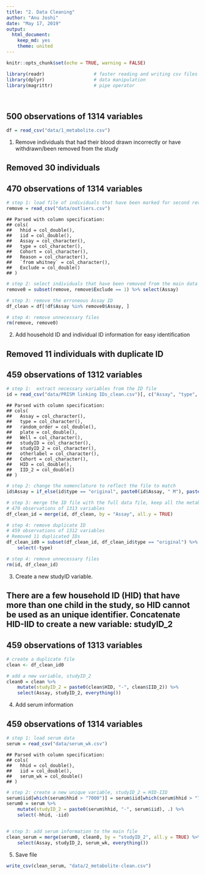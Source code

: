 ```yaml
---
title: "2. Data Cleaning"
author: "Anu Joshi"
date: "May 17, 2019"
output:
  html_document:
    keep_md: yes
    theme: united
---
```



```r
knitr::opts_chunk$set(echo = TRUE, warning = FALSE)

library(readr)                  # faster reading and writing csv files
library(dplyr)                  # data manipulation
library(magrittr)               # pipe operator
```
<br>

## 500 observations of 1314 variables

```r
df = read_csv("data/1_metabolite.csv") 
```


1. Remove individuals that had their blood drawn incorrectly or have withdrawn/been removed from the study
## Removed 30 individuals
## 470 observations of 1314 variables

```r
# step 1: load file of individuals that have been marked for second review
remove = read_csv("data/outliers.csv")
```

```
## Parsed with column specification:
## cols(
##   hhid = col_double(),
##   iid = col_double(),
##   Assay = col_character(),
##   type = col_character(),
##   Cohort = col_character(),
##   Reason = col_character(),
##   `from whitney` = col_character(),
##   Exclude = col_double()
## )
```

```r
# step 2: select individuals that have been removed from the main data
remove0 = subset(remove, remove$Exclude == 1) %>% select(Assay)

# step 3: remove the erroneous Assay ID
df_clean = df[!df$Assay %in% remove0$Assay, ]

# step 4: remove unnecessary files
rm(remove, remove0)
```


2. Add household ID and individual ID information for easy identification
## Removed 11 individuals with duplicate ID
## 459 observations of 1312 variables

```r
# step 1:  extract necessary variables from the ID file
id = read_csv("data/PRISM linking IDs_clean.csv")[, c("Assay", "type", "HID", "IID_2", "Cohort")]
```

```
## Parsed with column specification:
## cols(
##   Assay = col_character(),
##   type = col_character(),
##   random_order = col_double(),
##   plate = col_double(),
##   Well = col_character(),
##   studyID = col_character(),
##   studyID_2 = col_character(),
##   otherlabel = col_character(),
##   Cohort = col_character(),
##   HID = col_double(),
##   IID_2 = col_double()
## )
```

```r
# step 2: change the nomenclature to reflect the file to match
id$Assay = if_else(id$type == "original", paste0(id$Assay, " M"), paste0(id$Assay, " A2"))

# step 3: merge the ID file with the full data file, keep all the metabolite data
# 470 observations of 1313 variables
df_clean_id = merge(id, df_clean, by = "Assay", all.y = TRUE)

# step 4: remove duplicate ID
# 459 observations of 1312 variables
# Removed 11 duplicated IDs
df_clean_id0 = subset(df_clean_id, df_clean_id$type == "original") %>%
    select(-type)

# step 4: remove unnecessary files
rm(id, df_clean_id)
```


3. Create a new studyID variable.     
## There are a few household ID (HID) that have more than one child in the study, so HID cannot be used as an unique identifier. Concatenate HID-IID to create a new variable: studyID_2
## 459 observations of 1313 variables

```r
# create a duplicate file 
clean <- df_clean_id0

# add a new variable, studyID_2
clean0 = clean %>%
    mutate(studyID_2 = paste0(clean$HID, "-", clean$IID_2)) %>%
    select(Assay, studyID_2, everything())
```


4. Add serum information 
## 459 observations of 1314 variables

```r
# step 1: load serum data
serum = read_csv("data/serum_wk.csv")
```

```
## Parsed with column specification:
## cols(
##   hhid = col_double(),
##   iid = col_double(),
##   serum_wk = col_double()
## )
```

```r
# step 2: create a new unique variable, studyID_2 = HID-IID
serum$iid[which(serum$hhid > "7000")] = serum$iid[which(serum$hhid > "7000")]*10
serum0 = serum %>%
    mutate(studyID_2 = paste0(serum$hhid, "-", serum$iid), .) %>%
    select(-hhid, -iid)


# step 3: add serum information to the main file
clean_serum = merge(serum0, clean0, by = "studyID_2", all.y = TRUE) %>%
    select(Assay, studyID_2, serum_wk, everything())
```


5. Save file

```r
write_csv(clean_serum, "data/2_metabolite-clean.csv")
```
